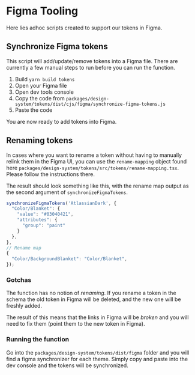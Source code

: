 # Figma Tooling

Here lies adhoc scripts created to support our tokens in Figma.

## Synchronize Figma tokens

This script will add/update/remove tokens into a Figma file.
There are currently a few manual steps to run before you can run the function.

1. Build `yarn build tokens`
1. Open your Figma file
1. Open dev tools console
1. Copy the code from `packages/design-system/tokens/dist/cjs/figma/synchronize-figma-tokens.js`
1. Paste the code

You are now ready to add tokens into Figma.

## Renaming tokens

In cases where you want to rename a token without having to manually relink them in the Figma UI, you can use the `rename-mapping` object found here `packages/design-system/tokens/src/tokens/rename-mapping.tsx`.
Please follow the instructions there.

The result should look something like this, with the rename map output as the second argument of `synchronizeFigmaTokens`.

```js
synchronizeFigmaTokens('AtlassianDark', {
  "Color/Blanket": {
    "value": "#03040421",
    "attributes": {
      "group": "paint"
    }
  },
},
// Rename map
{
  "Color/BackgroundBlanket": "Color/Blanket",
});
```

### Gotchas

The function has no notion of _renaming_.
If you rename a token in the schema the old token in Figma will be deleted,
and the new one will be freshly added.

The result of this means that the links in Figma will be _broken_ and you will need to fix them (point them to the new token in Figma).

### Running the function

Go into the `packages/design-system/tokens/dist/figma` folder and you will find a figma synchronizer for each theme.
Simply copy and paste into the dev console and the tokens will be synchronized.
